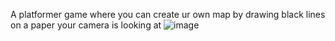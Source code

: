 A platformer game where you can create ur own map by drawing black lines on a paper your camera is looking at
![image](file:///C:/Users/ashle/Downloads/lebron.gif)

